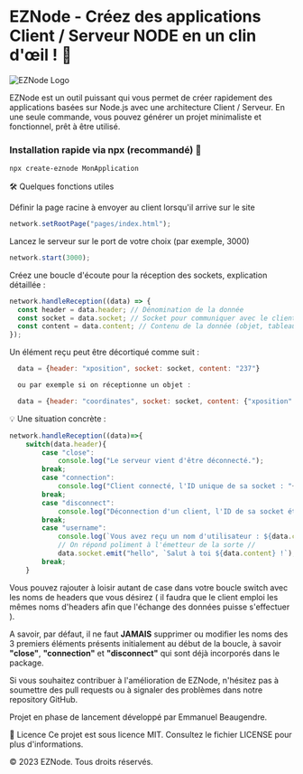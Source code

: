 # EZNode - Créez des applications Client / Serveur NODE en un clin d'œil ! :rocket:

![EZNode Logo](https://image.noelshack.com/fichiers/2023/36/6/1694287497-eznode.png)

EZNode est un outil puissant qui vous permet de créer rapidement des applications basées sur Node.js avec une architecture Client / Serveur. En une seule commande, vous pouvez générer un projet minimaliste et fonctionnel, prêt à être utilisé.

### Installation rapide via npx (recommandé) :rocket:

```bash
npx create-eznode MonApplication
```

:hammer_and_wrench: Quelques fonctions utiles

Définir la page racine à envoyer au client lorsqu'il arrive sur le site

```javascript
network.setRootPage("pages/index.html");
```

Lancez le serveur sur le port de votre choix (par exemple, 3000)
```javascript
network.start(3000);
```

Créez une boucle d'écoute pour la réception des sockets, explication détaillée :

```javascript
network.handleReception((data) => {
  const header = data.header; // Dénomination de la donnée
  const socket = data.socket; // Socket pour communiquer avec le client
  const content = data.content; // Contenu de la donnée (objet, tableau, etc.)
});
```
Un élément reçu peut être décortiqué comme suit :
```javascript
  data = {header: "xposition", socket: socket, content: "237"}

  ou par exemple si on réceptionne un objet :

  data = {header: "coordinates", socket: socket, content: {"xposition": 234, yposition: 179}}
```

:bulb: Une situation concrète :
```javascript
network.handleReception((data)=>{
    switch(data.header){
        case "close":
            console.log("Le serveur vient d'être déconnecté.");
        break;
        case "connection":
            console.log("Client connecté, l'ID unique de sa socket : "+data.socket.id);
        break;
        case "disconnect":
            console.log("Déconnection d'un client, l'ID de sa socket était : "+data.socket.id);
        break;
        case "username":
            console.log(`Vous avez reçu un nom d'utilisateur : ${data.content} !`);
            // On répond poliment à l'émetteur de la sorte //
            data.socket.emit("hello", `Salut à toi ${data.content} !`);
        break;
    }
```

Vous pouvez rajouter à loisir autant de case dans votre boucle switch avec les noms de headers que vous désirez ( il faudra que le client emploi les mêmes noms d'headers afin que l'échange des données puisse s'effectuer ).

A savoir, par défaut, il ne faut **JAMAIS** supprimer ou modifier les noms des 3 premiers éléments présents initialement au début de la boucle, à savoir **"close"**, **"connection"** et **"disconnect"** qui sont déjà incorporés dans le package.

Si vous souhaitez contribuer à l'amélioration de EZNode, n'hésitez pas à soumettre des pull requests ou à signaler des problèmes dans notre repository GitHub.

Projet en phase de lancement développé par Emmanuel Beaugendre.

:scroll: Licence
Ce projet est sous licence MIT. Consultez le fichier LICENSE pour plus d'informations.

© 2023 EZNode. Tous droits réservés.
